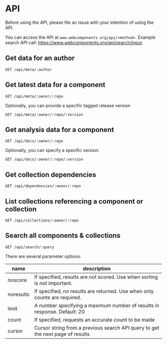 # API
Before using the API, please file an issue with your intention of using the API.

You can access the API at `www.webcomponents.org/api/<method>`. Example search API call: https://www.webcomponents.org/api/search/input.

## Get data for an author
```
GET /api/meta/:author
```

## Get latest data for a component
```
GET /api/meta/:owner/:repo
```

Optionally, you can provide a specific tagged release version
```
GET /api/meta/:owner/:repo/:version
```

## Get analysis data for a component
```
GET /api/docs/:owner/:repo
```

Optionally, you can specify a specific version:
```
GET /api/docs/:owner/:repo/:version
```

## Get collection dependencies
```
GET /api/dependencies/:owner/:repo
```

## List collections referencing a component or collection
```
GET /api/collections/:owner/:repo
```

## Search all components & collections
```
GET /api/search/:query
```

There are several parameter options:

name       | description
---        | ---
noscore    | If specified, results are not scored. Use when sorting is not important.
noresults  | If specified, no results are returned. Use when only counts are required.
limit      | A number specifying a maximum number of results in response. Default: 20
count      | If specified, requests an accurate count to be made
cursor     | Cursor string from a previous search API query to get the next page of results
